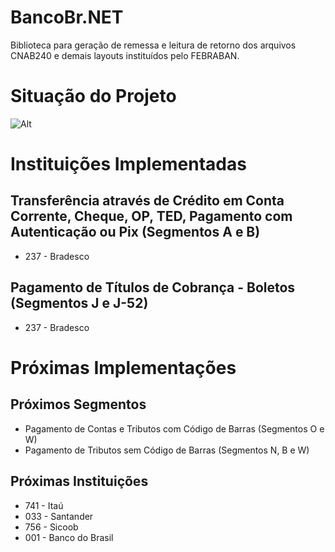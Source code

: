 # BancoBr.NET

Biblioteca para geração de remessa e leitura de retorno dos arquivos CNAB240 e demais layouts instituídos pelo FEBRABAN.

# Situação do Projeto

![Alt](https://repobeats.axiom.co/api/embed/0a24518c7999f1499a1c8ffa0ae20835db99ba22.svg "Situação do Projeto")

# Instituições Implementadas

## Transferência através de Crédito em Conta Corrente, Cheque, OP, TED, Pagamento com Autenticação ou Pix (Segmentos A e B)

- 237 - Bradesco

## Pagamento de Títulos de Cobrança - Boletos (Segmentos J e J-52)

- 237 - Bradesco

# Próximas Implementações

## Próximos Segmentos

- Pagamento de Contas e Tributos com Código de Barras (Segmentos O e W)
- Pagamento de Tributos sem Código de Barras (Segmentos N, B e W)

## Próximas Instituições

- 741 - Itaú
- 033 - Santander
- 756 - Sicoob
- 001 - Banco do Brasil
